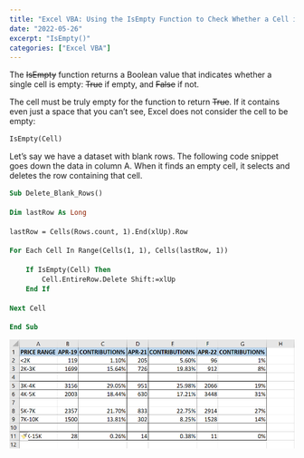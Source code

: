 ```yaml
---
title: "Excel VBA: Using the IsEmpty Function to Check Whether a Cell is Empty"
date: "2022-05-26"
excerpt: "IsEmpty()"
categories: ["Excel VBA"]
---
```


The ~~IsEmpty~~ function returns a Boolean value that indicates whether a single cell is empty: ~~True~~ if empty, and ~~False~~ if not.

The cell must be truly empty for the function to return ~~True~~. If it contains even just a space that you can’t see, Excel does not consider the cell to be empty:

```vb {numberLines}
IsEmpty(Cell)
```

Let’s say we have a dataset with blank rows. The following code snippet goes down the data in column A. When it finds an empty cell, it selects and deletes the row containing that cell.

```vb {numberLines}
Sub Delete_Blank_Rows()

Dim lastRow As Long

lastRow = Cells(Rows.count, 1).End(xlUp).Row

For Each Cell In Range(Cells(1, 1), Cells(lastRow, 1))

    If IsEmpty(Cell) Then
        Cell.EntireRow.Delete Shift:=xlUp
    End If

Next Cell

End Sub
```

![Dataset With Blank Rows](../images/isEmpty/isEmpty.png)
